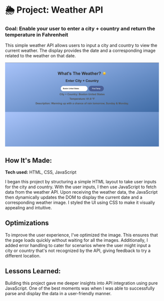 # 🌦 Project: Weather API

### Goal: Enable your user to enter a city + country and return the temperature in Fahrenheit

This simple weather API allows users to input a city and country to view the current weather. The display provides the date and a corresponding image related to the weather on that date.

![Screenshot of the Weather App](<img/simple weather app api.png>)

## How It's Made:
**Tech used:** HTML, CSS, JavaScript

I began this project by structuring a simple HTML layout to take user inputs for the city and country. With the user inputs, I then use JavaScript to fetch data from the weather API. Upon receiving the weather data, the JavaScript then dynamically updates the DOM to display the current date and a corresponding weather image. I styled the UI using CSS to make it visually appealing and intuitive.

## Optimizations

To improve the user experience, I've optimized the image. This ensures that the page loads quickly without waiting for all the images. Additionally, I added error handling to cater for scenarios where the user might input a city or country that's not recognized by the API, giving feedback to try a different location.

## Lessons Learned:

Building this project gave me deeper insights into API integration using pure JavaScript. One of the best moments was when I was able to successfully parse and display the data in a user-friendly manner. 

